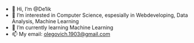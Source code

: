 - 👋 Hi, I’m @De1ik
- 👀 I’m interested in Computer Science, espesially in Webdeveloping, Data Analysis, Machine Learning
- 🌱 I’m currently learning Machine Learning
- 📫 My email: olegovich.1903@gmail.com

<!---
De1ik/De1ik is a ✨ special ✨ repository because its `README.md` (this file) appears on your GitHub profile.
You can click the Preview link to take a look at your changes.
--->

